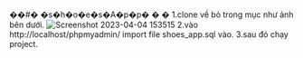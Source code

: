 ��#� �s�h�o�e�s�A�p�p�
�
�
1.clone về bỏ trong mục như ảnh bên dưới.
![Screenshot 2023-04-04 153515](https://user-images.githubusercontent.com/93391369/229735830-59b22ad9-b176-4cf8-be22-27485647faf6.png)
2.vào http://localhost/phpmyadmin/ import file shoes_app.sql vào.
3.sau đó chạy project.

